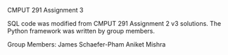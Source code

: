 CMPUT 291 Assignment 3

SQL code was modified from CMPUT 291 Assignment 2 v3 solutions. The Python framework was written by group members.

Group Members:
James Schaefer-Pham
Aniket Mishra
